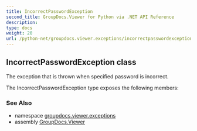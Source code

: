 ```yaml
---
title: IncorrectPasswordException
second_title: GroupDocs.Viewer for Python via .NET API Reference
description: 
type: docs
weight: 20
url: /python-net/groupdocs.viewer.exceptions/incorrectpasswordexception/
---
```


## IncorrectPasswordException class

The exception that is thrown when specified password is incorrect.

The IncorrectPasswordException type exposes the following members:

### See Also

* namespace [groupdocs.viewer.exceptions](/viewer/python-net/groupdocs.viewer.exceptions/)
* assembly [GroupDocs.Viewer](/viewer/python-net/)

